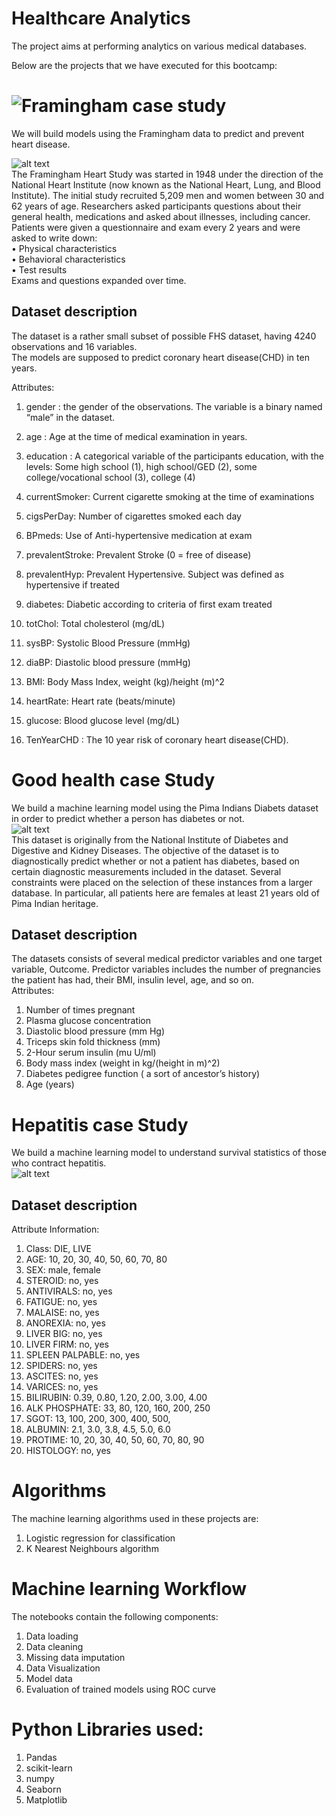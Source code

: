 # Healthcare Analytics
The project aims at performing analytics on various medical databases.


Below are the projects that we have executed for this bootcamp:

# ![Framingham case study](https://github.com/Rajan316/healthcare-analytics/tree/master/Framingham)
We will build models using the Framingham data to predict and prevent heart disease. <br />

![alt text](https://www.the-dermatologist.com/sites/default/files/issues/Screen%2BShot%2B2014-10-24%2Bat%2B5.57.37%2BPM.png)<br />
The Framingham Heart Study was started in 1948 under the direction of the National Heart Institute (now known as the National Heart, Lung, and Blood Institute). The initial study recruited 5,209 men and women between 30 and 62 years of age. Researchers asked participants questions about their general health, medications and asked about illnesses, including cancer.<br />
Patients were given a questionnaire and exam every 2 years and were asked to write down:<br />
• Physical characteristics<br />
• Behavioral characteristics<br />
• Test results<br />
Exams and questions expanded over time.<br />
## Dataset description
The dataset is a rather small subset of possible FHS dataset, having 4240 observations and 16 variables. <br />  The models are supposed to predict coronary heart disease(CHD) in ten years.

Attributes:
1. gender : the gender of the observations. The variable is a binary named “male” in the dataset.
2. age : Age at the time of medical examination in years.
3. education : A categorical variable of the participants education, with the levels: Some high school (1), high school/GED (2), some college/vocational school (3), college (4)

4. currentSmoker: Current cigarette smoking at the time of examinations
5. cigsPerDay: Number of cigarettes smoked each day

6. BPmeds: Use of Anti-hypertensive medication at exam
7. prevalentStroke: Prevalent Stroke (0 = free of disease)
8. prevalentHyp: Prevalent Hypertensive. Subject was defined as hypertensive if treated
9. diabetes: Diabetic according to criteria of first exam treated

10. totChol: Total cholesterol (mg/dL)
11. sysBP: Systolic Blood Pressure (mmHg)
12. diaBP: Diastolic blood pressure (mmHg)
13. BMI: Body Mass Index, weight (kg)/height (m)^2
14. heartRate: Heart rate (beats/minute)
15. glucose: Blood glucose level (mg/dL)
16. TenYearCHD : The 10 year risk of coronary heart disease(CHD).
# Good health case Study

We build a machine learning model using the Pima Indians Diabets dataset in order to predict whether a person has diabetes or not.<br />
![alt text](https://img.webmd.com/dtmcms/live/webmd/consumer_assets/site_images/article_thumbnails/quizzes/type2_diabetes_rmq/493x335_type2_diabetes_rmq.jpg?resize=400px:*&output-quality=50)<br />
This dataset is originally from the National Institute of Diabetes and Digestive and Kidney Diseases. The objective of the dataset is to diagnostically predict whether or not a patient has diabetes, based on certain diagnostic measurements included in the dataset. Several constraints were placed on the selection of these instances from a larger database. In particular, all patients here are females at least 21 years old of Pima Indian heritage.<br />

## Dataset description
The datasets consists of several medical predictor variables and one target variable, Outcome. Predictor variables includes the number of pregnancies the patient has had, their BMI, insulin level, age, and so on.<br />
Attributes:
1. Number of times pregnant
2. Plasma glucose concentration
3. Diastolic blood pressure (mm Hg)
4. Triceps skin fold thickness (mm)
5. 2-Hour serum insulin (mu U/ml)
6. Body mass index (weight in kg/(height in m)^2)
7. Diabetes pedigree function ( a sort of ancestor’s history)
8. Age (years)

# Hepatitis case Study
We build a machine learning model to understand survival statistics of those who contract hepatitis.<br />
![alt text](https://www.news-medical.net/image.axd?picture=2017%2F9%2Fshutterstock_463602482.jpg)

## Dataset description
Attribute Information:
1. Class: DIE, LIVE
2. AGE: 10, 20, 30, 40, 50, 60, 70, 80
3. SEX: male, female
4. STEROID: no, yes
5. ANTIVIRALS: no, yes
6. FATIGUE: no, yes
7. MALAISE: no, yes
8. ANOREXIA: no, yes
9. LIVER BIG: no, yes
10. LIVER FIRM: no, yes
11. SPLEEN PALPABLE: no, yes
12. SPIDERS: no, yes
13. ASCITES: no, yes
14. VARICES: no, yes
15. BILIRUBIN: 0.39, 0.80, 1.20, 2.00, 3.00, 4.00
16. ALK PHOSPHATE: 33, 80, 120, 160, 200, 250
17. SGOT: 13, 100, 200, 300, 400, 500,
18. ALBUMIN: 2.1, 3.0, 3.8, 4.5, 5.0, 6.0
19. PROTIME: 10, 20, 30, 40, 50, 60, 70, 80, 90
20. HISTOLOGY: no, yes 

# Algorithms 
The machine learning algorithms used in these projects are:
<br />
  1. Logistic regression for classification<br />
  2. K Nearest Neighbours algorithm<br />

# Machine learning Workflow
The notebooks contain the following components: <br />
  1. Data loading<br />
  2. Data cleaning<br />
  3. Missing data imputation<br />
  4. Data Visualization
  5. Model data
  6. Evaluation of trained models using ROC curve
  
# Python Libraries used:
1. Pandas
2. scikit-learn
3. numpy
4. Seaborn
5. Matplotlib


